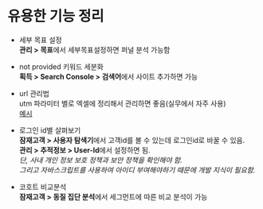 # 유용한 기능 정리

- 세부 목표 설정  
**관리 > 목표**에서 세부목표설정하면 퍼널 분석 가능함

- not provided 키워드 세분화  
**획득 > Search Console > 검색어**에서 사이트 추가하면 가능

- url 관리법  
utm 파라미터 별로 엑셀에 정리해서 관리하면 좋음(실무에서 자주 사용)  
[예시](https://docs.google.com/spreadsheets/d/1tf3_SczMMTTf-ZJ9Bkb70xps_DPGLBTd4wkHPyadKSA/edit#gid=1)

- 로그인 id별 살펴보기  
**잠재고객 > 사용자 탐색기**에서 고객id를 볼 수 있는데 로그인id로 바꿀 수 있음.  
**관리 > 추적정보 > User-Id**에서 설정하면 됨.  
*단, 사내 개인 정보 보호 정책과 보안 정책을 확인해야 함.  
그리고 자바스크립트를 사용하여 아이디 부여해야하기 때문에 개발 지식이 필요함.*

- 코호트 비교분석  
**잠재고객 > 동질 집단 분석**에서 세그먼트에 따른 비교 분석이 가능
